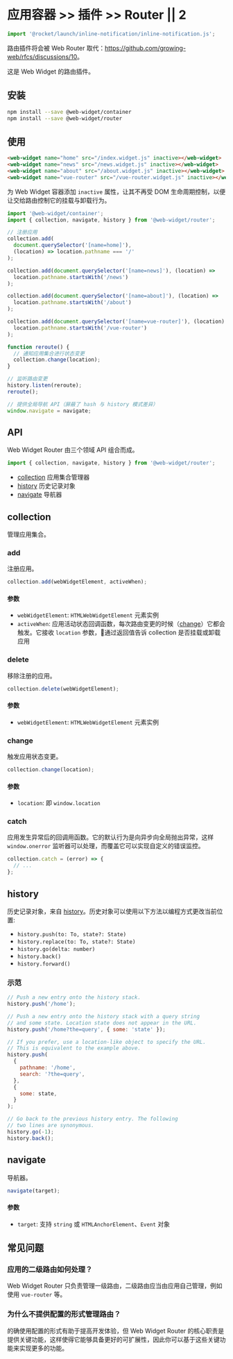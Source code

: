 # 应用容器 >> 插件 >> Router || 2

```js script
import '@rocket/launch/inline-notification/inline-notification.js';
```

<inline-notification type="warning">

路由插件将会被 Web Router 取代：<https://github.com/growing-web/rfcs/discussions/10>。

</inline-notification>

这是 Web Widget 的路由插件。

## 安装

```bash
npm install --save @web-widget/container
npm install --save @web-widget/router
```

## 使用

```html
<web-widget name="home" src="/index.widget.js" inactive></web-widget>
<web-widget name="news" src="/news.widget.js" inactive></web-widget>
<web-widget name="about" src="/about.widget.js" inactive></web-widget>
<web-widget name="vue-router" src="/vue-router.widget.js" inactive></web-widget>
```

为 Web Widget 容器添加 `inactive` 属性，让其不再受 DOM 生命周期控制，以便让交给路由控制它的挂载与卸载行为。

```js
import '@web-widget/container';
import { collection, navigate, history } from '@web-widget/router';

// 注册应用
collection.add(
  document.querySelector('[name=home]'),
  (location) => location.pathname === '/'
);

collection.add(document.querySelector('[name=news]'), (location) =>
  location.pathname.startsWith('/news')
);

collection.add(document.querySelector('[name=about]'), (location) =>
  location.pathname.startsWith('/about')
);

collection.add(document.querySelector('[name=vue-router]'), (location) =>
  location.pathname.startsWith('/vue-router')
);

function reroute() {
  // 通知应用集合进行状态变更
  collection.change(location);
}

// 监听路由变更
history.listen(reroute);
reroute();

// 提供全局导航 API（屏蔽了 hash 与 history 模式差异）
window.navigate = navigate;
```

## API

Web Widget Router 由三个领域 API 组合而成。

```js
import { collection, navigate, history } from '@web-widget/router';
```

- [collection](#collection) 应用集合管理器
- [history](#history) 历史记录对象
- [navigate](#navigate) 导航器

## collection

管理应用集合。

### add

注册应用。

```js
collection.add(webWidgetElement, activeWhen);
```

#### 参数

- `webWidgetElement`: `HTMLWebWidgetElement` 元素实例
- `activeWhen`: 应用活动状态回调函数，每次路由变更的时候（[change](#change)）它都会触发。它接收 `location` 参数，通过返回值告诉 collection 是否挂载或卸载应用

### delete

移除注册的应用。

```js
collection.delete(webWidgetElement);
```

#### 参数

- `webWidgetElement`: `HTMLWebWidgetElement` 元素实例

### change

触发应用状态变更。

```js
collection.change(location);
```

#### 参数

- `location`: 即 `window.location`

### catch

应用发生异常后的回调用函数。它的默认行为是向异步向全局抛出异常，这样 `window.onerror` 监听器可以处理，而覆盖它可以实现自定义的错误监控。

```js
collection.catch = (error) => {
  // ...
};
```

## history

历史记录对象，来自 [history](https://www.npmjs.com/package/history)。历史对象可以使用以下方法以编程方式更改当前位置:

- `history.push(to: To, state?: State)`
- `history.replace(to: To, state?: State)`
- `history.go(delta: number)`
- `history.back()`
- `history.forward()`

### 示范

```js
// Push a new entry onto the history stack.
history.push('/home');

// Push a new entry onto the history stack with a query string
// and some state. Location state does not appear in the URL.
history.push('/home?the=query', { some: 'state' });

// If you prefer, use a location-like object to specify the URL.
// This is equivalent to the example above.
history.push(
  {
    pathname: '/home',
    search: '?the=query',
  },
  {
    some: state,
  }
);

// Go back to the previous history entry. The following
// two lines are synonymous.
history.go(-1);
history.back();
```

## navigate

导航器。

```js
navigate(target);
```

#### 参数

- `target`: 支持 `string` 或 `HTMLAnchorElement`、`Event` 对象

## 常见问题

### 应用的二级路由如何处理？

Web Widget Router 只负责管理一级路由，二级路由应当由应用自己管理，例如使用 `vue-router` 等。

### 为什么不提供配置的形式管理路由？

的确使用配置的形式有助于提高开发体验，但 Web Widget Router 的核心职责是提供关键功能，这样使得它能够具备更好的可扩展性，因此你可以基于这些关键功能来实现更多的功能。
